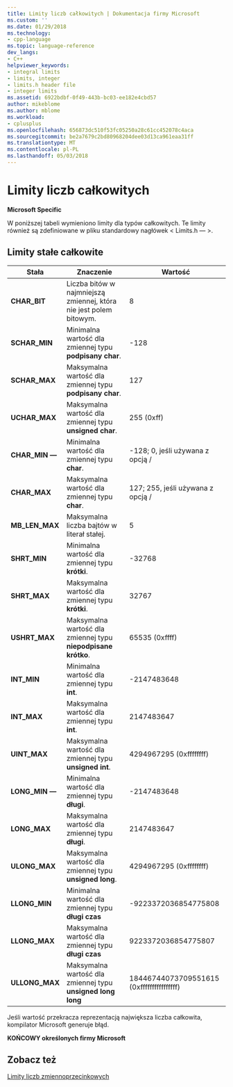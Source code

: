 ```yaml
---
title: Limity liczb całkowitych | Dokumentacja firmy Microsoft
ms.custom: ''
ms.date: 01/29/2018
ms.technology:
- cpp-language
ms.topic: language-reference
dev_langs:
- C++
helpviewer_keywords:
- integral limits
- limits, integer
- limits.h header file
- integer limits
ms.assetid: 6922bdbf-0f49-443b-bc03-ee182e4cbd57
author: mikeblome
ms.author: mblome
ms.workload:
- cplusplus
ms.openlocfilehash: 656873dc510f53fc05250a28c61cc452078c4aca
ms.sourcegitcommit: be2a7679c2bd80968204dee03d13ca961eaa31ff
ms.translationtype: MT
ms.contentlocale: pl-PL
ms.lasthandoff: 05/03/2018
---
```

# <a name="integer-limits"></a>Limity liczb całkowitych

**Microsoft Specific**

W poniższej tabeli wymieniono limity dla typów całkowitych. Te limity również są zdefiniowane w pliku standardowy nagłówek < Limits.h — >.

## <a name="limits-on-integer-constants"></a>Limity stałe całkowite

|Stała|Znaczenie|Wartość|
|--------------|-------------|-----------|
|**CHAR_BIT**|Liczba bitów w najmniejszą zmiennej, która nie jest polem bitowym.|8|
|**SCHAR_MIN**|Minimalna wartość dla zmiennej typu **podpisany char**.|-128|
|**SCHAR_MAX**|Maksymalna wartość dla zmiennej typu **podpisany char**.|127|
|**UCHAR_MAX**|Maksymalna wartość dla zmiennej typu **unsigned char**.|255 (0xff)|
|**CHAR_MIN —**|Minimalna wartość dla zmiennej typu **char**.|-128; 0, jeśli używana z opcją /|
|**CHAR_MAX**|Maksymalna wartość dla zmiennej typu **char**.|127; 255, jeśli używana z opcją /|
|**MB_LEN_MAX**|Maksymalna liczba bajtów w literał stałej.|5|
|**SHRT_MIN**|Minimalna wartość dla zmiennej typu **krótki**.|-32768|
|**SHRT_MAX**|Maksymalna wartość dla zmiennej typu **krótki**.|32767|
|**USHRT_MAX**|Maksymalna wartość dla zmiennej typu **niepodpisane krótko**.|65535 (0xffff)|
|**INT_MIN**|Minimalna wartość dla zmiennej typu **int**.|-2147483648|
|**INT_MAX**|Maksymalna wartość dla zmiennej typu **int**.|2147483647|
|**UINT_MAX**|Maksymalna wartość dla zmiennej typu **unsigned int**.|4294967295 (0xffffffff)|
|**LONG_MIN —**|Minimalna wartość dla zmiennej typu **długi**.|-2147483648|
|**LONG_MAX**|Maksymalna wartość dla zmiennej typu **długi**.|2147483647|
|**ULONG_MAX**|Maksymalna wartość dla zmiennej typu **unsigned long**.|4294967295 (0xffffffff)|
|**LLONG_MIN**|Minimalna wartość dla zmiennej typu **długi czas**|-9223372036854775808|
|**LLONG_MAX**|Maksymalna wartość dla zmiennej typu **długi czas**|9223372036854775807|
|**ULLONG_MAX**|Maksymalna wartość dla zmiennej typu **unsigned long long**|18446744073709551615 (0xffffffffffffffff)|

Jeśli wartość przekracza reprezentacją największa liczba całkowita, kompilator Microsoft generuje błąd.

**KOŃCOWY określonych firmy Microsoft**

## <a name="see-also"></a>Zobacz też

[Limity liczb zmiennoprzecinkowych](../cpp/floating-limits.md)  
